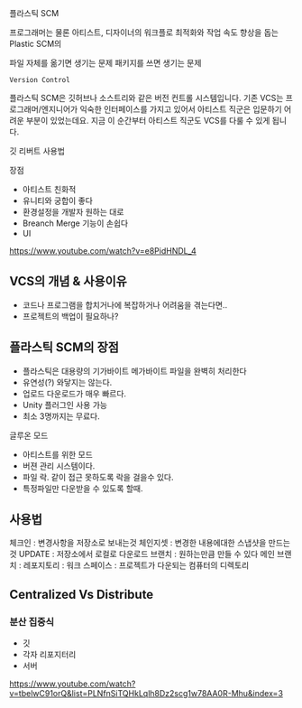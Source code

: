 플라스틱 SCM

프로그래머는 물론 아티스트, 디자이너의 워크플로 최적화와
작업 속도 향상을 돕는 Plastic SCM의

파일 자체를 옮기면 생기는 문제
패키지를 쓰면 생기는 문제

```
Version Control
```

플라스틱 SCM은 깃허브나 소스트리와 같은 버전 컨트롤 시스템입니다.
기존 VCS는 프로그래머/엔지니어가 익숙한 인터페이스를 가지고 있어서 아티스트 직군은 입문하기 어려운 부분이 있었는데요.
지금 이 순간부터 아티스트 직군도 VCS를 다룰 수 있게 됩니다.

깃 리버트 사용법

장점
* 아티스트 친화적
* 유니티와 궁합이 좋다
* 환경설정을 개발자 원하는 대로
* Breanch Merge 기능이 손쉽다
* UI

https://www.youtube.com/watch?v=e8PidHNDL_4


## VCS의 개념 & 사용이유
* 코드나 프로그램을 합치거나에 복잡하거나 어려움을 겪는다면..
* 프로젝트의 백업이 필요하나?

## 플라스틱 SCM의 장점
* 플라스틱은 대용량의 기가바이트 메가바이트 파일을 완벽히 처리한다
* 유연성(?) 와닿지는 않는다.
* 업로드 다운로드가 매우 빠르다.
* Unity 플러그인 사용 가능
* 최소 3명까지는 무료다.

글루온 모드
* 아티스트를 위한 모드
* 버젼 관리 시스템이다.
* 파일 락. 같이 접근 못하도록 락을 걸을수 있다.
* 특정파일만 다운받을 수 있도록 할때.


## 사용법
체크인 : 변경사항을 저장소로 보내는것
체인지셋 : 변경한 내용에대한 스냅샷을 만드는것
UPDATE : 저장소에서 로컬로 다운로드
브랜치 : 원하는만큼 만들 수 있다
메인 브랜치 : 
레포지토리 : 
워크 스페이스 : 프로젝트가 다운되는 컴퓨터의 디렉토리

## Centralized Vs Distribute 
### 분산 집중식
* 깃
* 각자 리포지터리
* 서버 


https://www.youtube.com/watch?v=tbelwC91orQ&list=PLNfnSiTQHkLqlh8Dz2scg1w78AA0R-Mhu&index=3